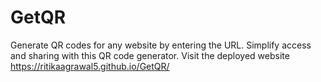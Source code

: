 # GetQR
Generate QR codes for any website by entering the URL. Simplify access and sharing with this QR code generator. Visit the deployed website 
https://ritikaagrawal5.github.io/GetQR/
